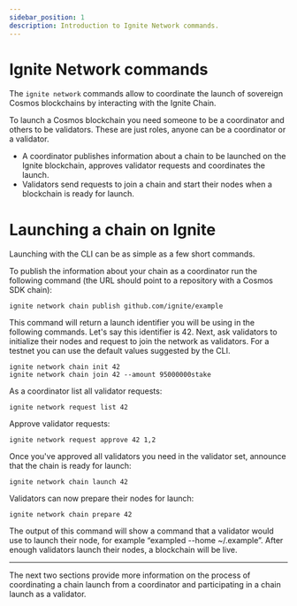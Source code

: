 ```yaml
---
sidebar_position: 1
description: Introduction to Ignite Network commands.
---
```


# Ignite Network commands

The `ignite network` commands allow to coordinate the launch of sovereign Cosmos blockchains by interacting with the Ignite Chain.

To launch a Cosmos blockchain you need someone to be a coordinator and others to be validators. These are just roles, anyone can be a coordinator or a validator.

- A coordinator publishes information about a chain to be launched on the Ignite blockchain, approves validator requests and coordinates the launch.
- Validators send requests to join a chain and start their nodes when a blockchain is ready for launch.

# Launching a chain on Ignite

Launching with the CLI can be as simple as a few short commands.

To publish the information about your chain as a coordinator run the following command (the URL should point to a repository with a Cosmos SDK chain):

```
ignite network chain publish github.com/ignite/example
```

This command will return a launch identifier you will be using in the following
commands. Let's say this identifier is 42.
Next, ask validators to initialize their nodes and request to join the network
as validators. For a testnet you can use the default values suggested by the
CLI.

```
ignite network chain init 42
ignite network chain join 42 --amount 95000000stake
```

As a coordinator list all validator requests:

```
ignite network request list 42
```

Approve validator requests:

```
ignite network request approve 42 1,2
```

Once you've approved all validators you need in the validator set, announce that
the chain is ready for launch:

```
ignite network chain launch 42
```

Validators can now prepare their nodes for launch:

```
ignite network chain prepare 42
```

The output of this command will show a command that a validator would use to
launch their node, for example “exampled --home ~/.example”. After enough
validators launch their nodes, a blockchain will be live.

---

The next two sections provide more information on the process of coordinating a chain launch from a coordinator and participating in a chain launch as a validator.
